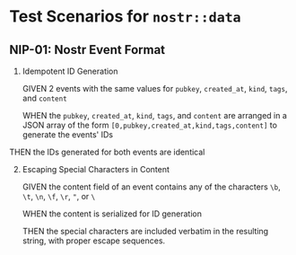 # Test Scenarios for `nostr::data`

## NIP-01: Nostr Event Format

1. Idempotent ID Generation

    GIVEN 2 events with the same values for `pubkey`, `created_at`, `kind`, `tags`, and `content`

    WHEN the `pubkey`, `created_at`, `kind`, `tags`, and `content` are arranged in a JSON array of the form `[0,pubkey,created_at,kind,tags,content]` to generate the events' IDs

THEN the IDs generated for both events are identical

2. Escaping Special Characters in Content

    GIVEN the content field of an event contains any of the characters `\b`, `\t`, `\n`, `\f`, `\r`, `"`, or `\`

    WHEN the content is serialized for ID generation

    THEN the special characters are included verbatim in the resulting string, with proper escape sequences.
